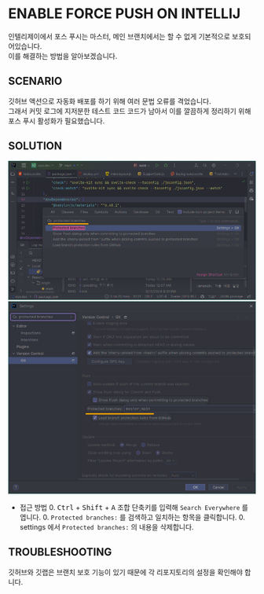 # ENABLE FORCE PUSH ON INTELLIJ

인텔리제이에서 포스 푸시는 마스터, 메인 브랜치에서는 할 수 없게 기본적으로 보호되어있습니다. \
이를 해결하는 방법을 알아보겠습니다.

## SCENARIO

깃허브 액션으로 자동화 배포를 하기 위해 여러 문법 오류를 격었습니다. \
그래서 커밋 로그에 지저분한 테스트 코드 코드가 남아서 이를 깔끔하게 정리하기 위해 포스 푸시 활성화가 필요했습니다.

## SOLUTION

![open search everywhere](img.png)
![modify protected branch](img_1.png)

- 접근 방법
  0. <kbd>Ctrl</kbd> + <kbd>Shift</kbd> + <kbd>A</kbd> 조합 단축키를 입력해 `Search Everywhere` 를 엽니다.
  0. `Protected branches:` 를 검색하고 일치하는 항목을 클릭합니다.
  0. settings 에서 `Protected branches:` 의 내용을 삭제합니다.

## TROUBLESHOOTING

깃허브와 깃랩은 브랜치 보호 기능이 있기 때문에 각 리포지토리의 설정을 확인해야 합니다.